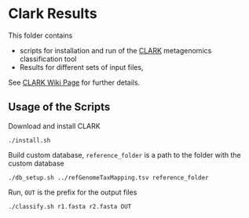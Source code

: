 # Clark Results

This folder contains

 * scripts for installation and run of the [CLARK](http://clark.cs.ucr.edu/) metagenomics classification tool
 * Results for different sets of input files,

See [CLARK Wiki Page](https://github.com/ACHG2018/metagenomics-classification-tools/wiki/CLARK) for further details.

## Usage of the Scripts

Download and install CLARK
```
./install.sh
```

Build custom database, `reference_folder` is a path to the folder with the custom database
```
./db_setup.sh ../refGenomeTaxMapping.tsv reference_folder
```

Run, `OUT` is the prefix for the output files
```
./classify.sh r1.fasta r2.fasta OUT
```

